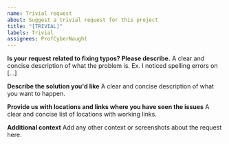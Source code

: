 ```yaml
---
name: Trivial request
about: Suggest a trivial request for this project
title: "[TRIVIAL]"
labels: Trivial
assignees: ProfCyberNaught
---
```


**Is your request related to fixing typos? Please describe.**
A clear and concise description of what the problem is. Ex. I noticed spelling errors on [...]

**Describe the solution you'd like**
A clear and concise description of what you want to happen.

**Provide us with locations and links where you have seen the issues**
A clear and concise list of locations with working links.

**Additional context**
Add any other context or screenshots about the request here.
